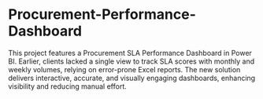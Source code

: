 # Procurement-Performance-Dashboard
This project features a Procurement SLA Performance Dashboard in Power BI. Earlier, clients lacked a single view to track SLA scores with monthly and weekly volumes, relying on error-prone Excel reports. The new solution delivers interactive, accurate, and visually engaging dashboards, enhancing visibility and reducing manual effort.
